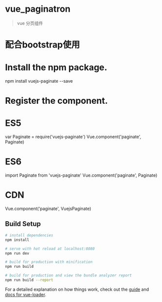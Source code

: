 # vue_paginatron

> vue 分页组件
# 配合bootstrap使用
# Install the npm package.
npm install vuejs-paginate --save

# Register the component.
# ES5
var Paginate = require('vuejs-paginate')
Vue.component('paginate', Paginate)
# ES6
import Paginate from 'vuejs-paginate'
Vue.component('paginate', Paginate)

# CDN
<!-- use the latest release -->
<script src="https://unpkg.com/vuejs-paginate@latest"></script>
<!-- or use the specify version -->
<script src="https://unpkg.com/vuejs-paginate@0.9.0"></script>
Vue.component('paginate', VuejsPaginate)



## Build Setup

``` bash
# install dependencies
npm install

# serve with hot reload at localhost:8080
npm run dev

# build for production with minification
npm run build

# build for production and view the bundle analyzer report
npm run build --report
```

For a detailed explanation on how things work, check out the [guide](http://vuejs-templates.github.io/webpack/) and [docs for vue-loader](http://vuejs.github.io/vue-loader).
